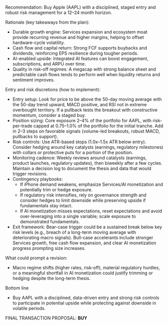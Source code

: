 Recommendation: Buy Apple (AAPL) with a disciplined, staged entry and robust risk management for a 12–24 month horizon.

Rationale (key takeaways from the plan):
- Durable growth engine: Services expansion and ecosystem moat provide recurring revenue and higher margins, helping to offset hardware-cycle volatility.
- Cash flow and capital return: Strong FCF supports buybacks and dividends, reinforcing EPS resilience during tougher periods.
- AI-enabled upside: Integrated AI features can boost engagement, subscriptions, and ARPU over time.
- Quality in risk-off regimes: A megacap with strong balance sheet and predictable cash flows tends to perform well when liquidity returns and sentiment improves.

Entry and risk discretions (how to implement):
- Entry setup: Look for price to be above the 50-day moving average with the 50-day trend upward, MACD positive, and RSI not in extreme overbought territory. If a pullback tests the breakout with constructive momentum, consider a staged buy.
- Position sizing: Core exposure 2–4% of the portfolio for AAPL, with risk-per-trade capped at 0.75–1.0% of the portfolio for the initial tranche. Add in 2–3 steps on favorable signals (volume-led breakouts, robust MACD, pullbacks to support).
- Risk controls: Use ATR-based stops (1.0x–1.5x ATR below entry). Consider hedging around key catalysts (earnings, regulatory milestones) with collars or protective puts for a portion of the position.
- Monitoring cadence: Weekly reviews around catalysts (earnings, product launches, regulatory updates), then biweekly after a few cycles. Maintain a decision log to document the thesis and data that would trigger revisions.
- Contingency playbooks:
  - If iPhone demand weakens, emphasize Services/AI monetization and potentially trim or hedge exposure.
  - If regulatory risk intensifies, rely on governance strength and consider hedges to limit downside while preserving upside if fundamentals stay intact.
  - If AI monetization misses expectations, reset expectations and avoid over-leveraging into a single variable; scale exposure to demonstrated fundamentals.
- Exit framework: Bear-case trigger could be a sustained break below key risk levels (e.g., breach of a long-term moving average with deteriorating macro signals). Bull-case accelerants include stronger Services growth, free cash flow expansion, and clear AI monetization progress prompting size increases.

What could prompt a revision:
- Macro regime shifts (higher rates, risk-off), material regulatory hurdles, or a meaningful shortfall in AI monetization could justify trimming or hedging despite the long-term thesis.

Bottom line
- Buy AAPL with a disciplined, data-driven entry and strong risk controls to participate in potential upside while protecting against downside in volatile periods.

FINAL TRANSACTION PROPOSAL: **BUY**
